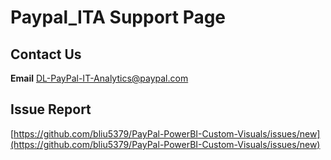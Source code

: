 # Paypal_ITA Support Page

## Contact Us
**Email**
[DL-PayPal-IT-Analytics@paypal.com](mailto:DL-PayPal-IT-Analytics@paypal.com)

## Issue Report
[https://github.com/bliu5379/PayPal-PowerBI-Custom-Visuals/issues/new](https://github.com/bliu5379/PayPal-PowerBI-Custom-Visuals/issues/new)



